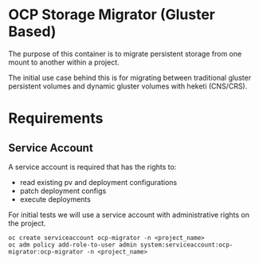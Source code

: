 # OCP Storage Migrator (Gluster Based)
The purpose of this container is to migrate persistent storage from one
mount to another within a project.

The initial use case behind this is for migrating between traditional
gluster persistent volumes and dynamic gluster volumes with heketi (CNS/CRS).


# Requirements
## Service Account
A service account is required that has the rights to:
- read existing pv and deployment configurations
- patch deployment configs
- execute deployments

For initial tests we will use a service account with administrative rights on
the project.

```
oc create serviceaccount ocp-migrator -n <project_name>
oc adm policy add-role-to-user admin system:serviceaccount:ocp-migrator:ocp-migrator -n <project_name>
```
